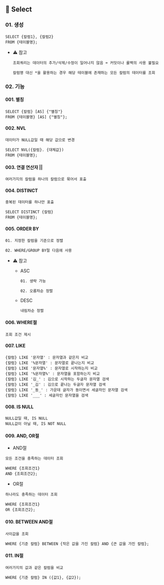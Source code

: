 ## **📜 Select**

### 01. 생성
```
SELECT {칼럼1}, {칼럼2}
FROM {테이블명};
```
- ⚠️ 참고
  
  `조회쿼리는 데이터의 추가/삭제/수정이 일어나지 않음 ➡️ 커밋이나 롤백의 사용 불필요`
  
  `칼럼명 대신 *을 활용하는 경우 해당 테이블에 존재하는 모든 칼럼의 데이터를 조회`

### 02. 기능
#### 001. 별칭
```
SELECT {칼럼} [AS] {"별칭"}
FROM {테이블명} [AS] {"별칭"};
```
#### 002. NVL
`데이터가 NULL값일 때 해당 값으로 변경`
```
SELECT NVL({칼럼}. {대체값})
FROM {테이블명};
```
#### 003. 연결 연산자 ||
`여러가지의 칼럼을 하나의 칼럼으로 묶어서 표출`

#### 004. DISTINCT
`중복된 데이터를 하나만 표출`
```
SELECT DISTINCT {칼럼}
FROM {테이블명};
```

#### 005. ORDER BY
`01. 지정한 칼럼을 기준으로 정렬`

`02. WHERE/GROUP BY절 다음에 사용`

- ⚠️ 참고
  - ASC
    
    `01. 생략 가능`

    `02. 오름차순 정렬`
  - DESC
  
    `내림차순 정렬`

#### 006. WHERE절
`조회 조건 제시`

#### 007. LIKE
```
{칼럼} LIKE '문자열' : 문자열과 같은지 비교
{칼럼} LIKE '%문자열' : 문자열로 끝나는지 비교
{칼럼} LIKE '문자열%' : 문자열로 시작하는지 비교
{칼럼} LIKE '%문자열%' : 문자열을 포함하는지 비교
{칼럼} LIKE '김_' : 김으로 시작하는 두글자 문자열 검색
{칼럼} LIKE '_김' : 김으로 끝나는 두글자 문자열 검색
{칼럼} LIKE '_동_' : 가운데 글자가 동이면서 세글자인 문자열 검색
{칼럼} LIKE '___' : 세글자인 문자열을 검색
```

#### 008. IS NULL
```
NULL값일 때, IS NULL
NULL값이 아닐 때, IS NOT NULL
```

#### 009. AND, OR절
- AND절
  
`모든 조건을 충족하는 데이터 조회`
```
WHERE {조회조건1}
AND {조회조건2};
```
- OR절
  
`하나라도 충족하는 데이터 조회`
```
WHERE {조회조건1}
OR {조회조건2};
```

#### 010. BETWEEN AND절
`사이값을 조회`
```
WHERE {기준 칼럼} BETWEEN {작은 값을 가진 칼럼} AND {큰 값을 가진 칼럼};
```

#### 011. IN절
`여러가지의 값과 같은 칼럼을 비교`
```
WHERE {기준 칼럼} IN ({값1}, {값2});
```
